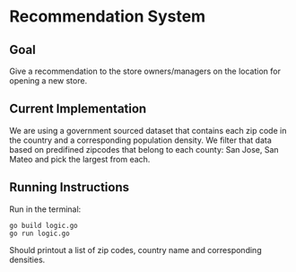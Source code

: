# Recommendation System

## Goal

Give a recommendation to the store owners/managers on the location for opening a new store.

## Current Implementation

We are using a government sourced dataset that contains each zip code in the country and a corresponding population density. We filter that data based on predifined zipcodes that belong to each county: San Jose, San Mateo and pick the largest from each.

## Running Instructions

Run in the terminal:

```
go build logic.go
go run logic.go
```

Should printout a list of zip codes, country name and corresponding densities.